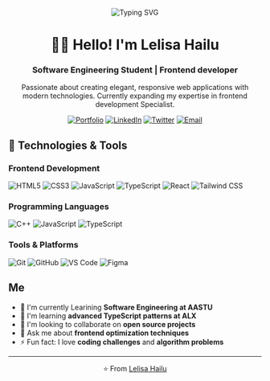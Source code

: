 <p align="center">
  <img src="https://readme-typing-svg.demolab.com?font=Fira+Code&weight=600&size=30&duration=4000&pause=1000&color=4F46E5&center=true&vCenter=true&width=500&lines=Frontend+Developer;UI%2FUX+Enthusiast;Full+Stack+Enthusiast;Clean+Code+Advocate" alt="Typing SVG" />
</p>

<div align="center">
  
# 👨‍💻 Hello!  I'm Lelisa Hailu

### Software Engineering Student | Frontend developer

Passionate about creating elegant, responsive web applications with modern technologies. Currently expanding my expertise in frontend development Specialist.

[![Portfolio](https://img.shields.io/badge/Portfolio-%23000000.svg?style=for-the-badge&logo=react&logoColor=white)](https://github.com/lelisa21)
[![LinkedIn](https://img.shields.io/badge/LinkedIn-0077B5?style=for-the-badge&logo=linkedin&logoColor=white)](https://linkedin.com/in/lelisa21)
[![Twitter](https://img.shields.io/badge/Twitter-1DA1F2?style=for-the-badge&logo=twitter&logoColor=white)](https://x.com/TechWithLalo)
[![Email](https://img.shields.io/badge/Email-D14836?style=for-the-badge&logo=gmail&logoColor=white)](mailto:lelisahailu22@gmail.com)

</div>

## 🚀 Technologies & Tools

### Frontend Development
![HTML5](https://img.shields.io/badge/HTML5-E34F26?style=for-the-badge&logo=html5&logoColor=white)
![CSS3](https://img.shields.io/badge/CSS3-1572B6?style=for-the-badge&logo=css3&logoColor=white)
![JavaScript](https://img.shields.io/badge/JavaScript-F7DF1E?style=for-the-badge&logo=javascript&logoColor=black)
![TypeScript](https://img.shields.io/badge/TypeScript-007ACC?style=for-the-badge&logo=typescript&logoColor=white)
![React](https://img.shields.io/badge/React-20232A?style=for-the-badge&logo=react&logoColor=61DAFB)
![Tailwind CSS](https://img.shields.io/badge/Tailwind_CSS-38B2AC?style=for-the-badge&logo=tailwind-css&logoColor=white)

### Programming Languages
![C++](https://img.shields.io/badge/C++-00599C?style=for-the-badge&logo=c%2B%2B&logoColor=white)
![JavaScript](https://img.shields.io/badge/JavaScript-F7DF1E?style=for-the-badge&logo=javascript&logoColor=black)
![TypeScript](https://img.shields.io/badge/TypeScript-007ACC?style=for-the-badge&logo=typescript&logoColor=white)

### Tools & Platforms
![Git](https://img.shields.io/badge/Git-F05032?style=for-the-badge&logo=git&logoColor=white)
![GitHub](https://img.shields.io/badge/GitHub-100000?style=for-the-badge&logo=github&logoColor=white)
![VS Code](https://img.shields.io/badge/VS_Code-0078D4?style=for-the-badge&logo=visual-studio-code&logoColor=white)
![Figma](https://img.shields.io/badge/Figma-F24E1E?style=for-the-badge&logo=figma&logoColor=white)




##  Me

- 🔭 I'm currently Learining  **Software Engineering at AASTU**
- 🌱 I'm learning **advanced TypeScript patterns at ALX**
- 👯 I'm looking to collaborate on **open source projects**
- 💬 Ask me about **frontend optimization techniques**
- ⚡ Fun fact: I love **coding challenges** and **algorithm problems**

---

<div align="center">
  


⭐️ From [Lelisa Hailu](https://github.com/lelisa21)

</div>
